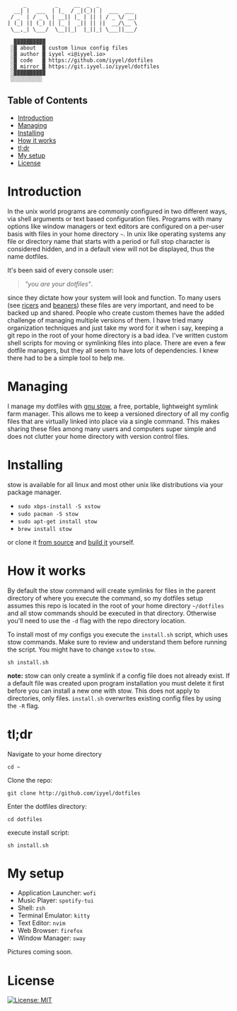 ```
     _         _     __  _  _            
  __| |  ___  | |_  / _|(_)| |  ___  ___ 
 / _` | / _ \ | __|| |_ | || | / _ \/ __|
| (_| || (_) || |_ |  _|| || ||  __/\__ \
 \__,_| \___/  \__||_|  |_||_| \___||___/

  ▓▓▓▓▓▓▓▓▓▓
 ░▓ about  ▓ custom linux config files
 ░▓ author ▓ iyyel <i@iyyel.io>
 ░▓ code   ▓ https://github.com/iyyel/dotfiles
 ░▓ mirror ▓ https://git.iyyel.io/iyyel/dotfiles
 ░▓▓▓▓▓▓▓▓▓▓
 ░░░░░░░░░░
```

## Table of Contents
 - [Introduction](#Introduction)
 - [Managing](#Managing)
 - [Installing](#Installing)
 - [How it works](#How-it-works)
 - [tl;dr](#tldr)
 - [My setup](#My-setup)
 - [License](#License)

# Introduction
In the unix world programs are commonly configured in two different ways, via shell arguments or text based configuration files. Programs with many options like window managers or text editors are configured on a per-user basis with files in your home directory `~`. In unix like operating systems any file or directory name that starts with a period or full stop character is considered hidden, and in a default view will not be displayed, thus the name dotfiles. 

It's been said of every console user: 
> _"you are your dotfiles"_.

since they dictate how your system will look and function. To many users (see [ricers](http://unixporn.net) and [beaners](http://nixers.net)) these files are very important, and need to be backed up and shared. People who create custom themes have the added challenge of managing multiple versions of them. I have tried many organization techniques and just take my word for it when i say, keeping a git repo in the root of your home directory is a bad idea. I've written custom shell scripts for moving or symlinking files into place. There are even a few dotfile managers, but they all seem to have lots of dependencies. I knew there had to be a simple tool to help me.

# Managing
I manage my dotfiles with [gnu stow](http://www.gnu.org/software/stow/), a free, portable, lightweight symlink farm manager. This allows me to keep a versioned directory of all my config files that are virtually linked into place via a single command. This makes sharing these files among many users and computers super simple and does not clutter your home directory with version control files.

# Installing
stow is available for all linux and most other unix like distributions via your package manager.

- `sudo xbps-install -S xstow`
- `sudo pacman -S stow`
- `sudo apt-get install stow`
- `brew install stow`

or clone it [from source](https://savannah.gnu.org/git/?group=stow) and [build it](http://git.savannah.gnu.org/cgit/stow.git/tree/INSTALL) yourself.

# How it works
By default the stow command will create symlinks for files in the parent directory of where you execute the command, so my dotfiles setup assumes this repo is located in the root of your home directory `~/dotfiles` and all stow commands should be executed in that directory. Otherwise you'll need to use the `-d` flag with the repo directory location.

To install most of my configs you execute the `install.sh` script, which uses stow commands. Make sure to review and understand them before running the script. You might have to change `xstow` to `stow`.

`sh install.sh`

**note:** stow can only create a symlink if a config file does not already exist. If a default file was created upon program installation you must delete it first before you can install a new one with stow. This does not apply to directories, only files. `install.sh` overwrites existing config files by using the `-R` flag.

# tl;dr
Navigate to your home directory

`cd ~`

Clone the repo:

`git clone http://github.com/iyyel/dotfiles`

Enter the dotfiles directory:

`cd dotfiles`

execute install script:

`sh install.sh`


# My setup

- Application Launcher: `wofi`
- Music Player: `spotify-tui`
- Shell: `zsh`
- Terminal Emulator: `kitty`
- Text Editor: `nvim`
- Web Browser: `firefox`
- Window Manager: `sway`

Pictures coming soon.


# License

[![License: MIT](https://img.shields.io/badge/License-MIT-yellow.svg)](LICENSE.md)

